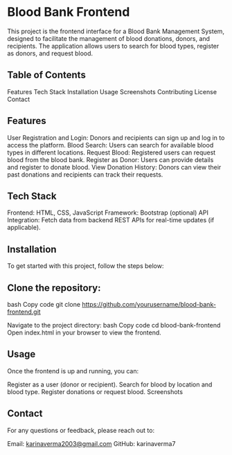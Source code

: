 # Blood Bank Frontend
This project is the frontend interface for a Blood Bank Management System, designed to facilitate the management of blood donations, donors, and recipients. The application allows users to search for blood types, register as donors, and request blood.
## Table of Contents
Features
Tech Stack
Installation
Usage
Screenshots
Contributing
License
Contact

## Features
User Registration and Login: Donors and recipients can sign up and log in to access the platform.
Blood Search: Users can search for available blood types in different locations.
Request Blood: Registered users can request blood from the blood bank.
Register as Donor: Users can provide details and register to donate blood.
View Donation History: Donors can view their past donations and recipients can track their requests.

## Tech Stack
Frontend: HTML, CSS, JavaScript
Framework: Bootstrap (optional)
API Integration: Fetch data from backend REST APIs for real-time updates (if applicable).

## Installation
To get started with this project, follow the steps below:

## Clone the repository:
bash
Copy code
git clone https://github.com/yourusername/blood-bank-frontend.git

Navigate to the project directory:
bash
Copy code
cd blood-bank-frontend
Open index.html in your browser to view the frontend.

## Usage
Once the frontend is up and running, you can:

Register as a user (donor or recipient).
Search for blood by location and blood type.
Register donations or request blood.
Screenshots

## Contact
For any questions or feedback, please reach out to:

Email: karinaverma2003@gmail.com
GitHub: karinaverma7
